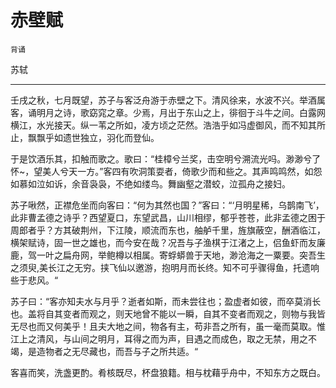 # 赤壁赋

`背诵`

苏轼

---

壬戌之秋，七月既望，苏子与客泛舟游于赤壁之下。清风徐来，水波不兴。举酒属客，诵明月之诗，歌窈窕之章。少焉，月出于东山之上，徘徊于斗牛之间。白露网横江，水光接天。纵一苇之所如，凌方顷之茫然。浩浩乎如冯虚御风，而不知其所止，飘飘乎如遗世独立，羽化而登仙。

于是饮酒乐其，扣触而歌之。歌曰：“桂樟兮兰奖，击空明兮溯流光吗。渺渺兮了怀~，望美人兮天一方。”客四有吹洞策耍者，倚歌少而和些之。其声鸣鸣然，如怨如慕如泣如诉，余音袅袅，不绝如缕鸟。舞幽壑之潜蛟，泣孤舟之接妇。

苏子啾然，正襟危坐而向客曰：“何为其然也国？”客曰：“‘月明星稀，乌鹊南飞’，此非曹孟德之诗乎？西望夏口，东望武昌，山川相缪，郁乎苍苍，此非孟德之困于周郎者乎？方其破荆州，下江陵，顺流而东也，舳舻千里，旌旗蔽空，酬酒临江，横架赋诗，固一世之雄也，而今安在哉？况吾与子渔棋于江渚之上，侣鱼虾而友廉鹿，驾一叶之扁舟网，举鲍樽以相属。寄蜉蟒兽于天地，渺沧海之一粟要。突吾生之须臾,美长江之无穷。挟飞仙以邀游，抱明月而长终。知不可乎骤得鱼，托遗响些于悲风。“

苏子曰：“客亦知夫水与月乎？逝者如斯，而未尝往也；盈虚者如彼，而卒莫消长也。盖将自其变者而观之，则天地曾不能以一瞬，自其不变者而观之，则物与我皆无尽也而又何美乎！且夫大地之间，物各有主，苟非吾之所有，虽一毫而莫取。惟江上之清风，与山间之明月，耳得之而为声，目遇之而成色，取之无禁，用之不竭，是造物者之无尽藏也，而吾与子之所共适。“

客喜而笑，洗盏更酌。肴核既尽，杯盘狼籍。相与枕藉乎舟中，不知东方之既白。
